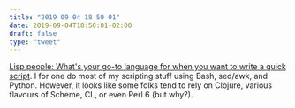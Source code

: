 ```yaml
---
title: "2019 09 04 18 50 01"
date: 2019-09-04T18:50:01+02:00
draft: false
type: "tweet"
---
```

[Lisp people: What's your go-to language for when you want to write a quick script](https://www.reddit.com/r/emacs/comments/csvje9/lisp_people_whats_your_goto_language_for_when_you/). I for one do most of my scripting stuff using Bash, sed/awk, and Python. However, it looks like some folks tend to rely on Clojure, various flavours of Scheme, CL, or even Perl 6 (but why?).
